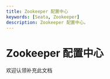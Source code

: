 ```yaml
---
title: Zookeeper 配置中心
keywords: [Seata, Zookeeper]
description: Zookeeper 配置中心。
---
```


# Zookeeper 配置中心

欢迎认领补充此文档